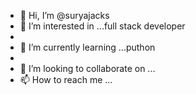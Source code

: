 - 👋 Hi, I’m @suryajacks
- 👀 I’m interested in ...full stack developer
- 
- 🌱 I’m currently learning ...puthon
- 
- 💞️ I’m looking to collaborate on ...
- 📫 How to reach me ...

<!---
suryajacks/suryajacks is a ✨ special ✨ repository because its `README.md` (this file) appears on your GitHub profile.
You can click the Preview link to take a look at your changes.
--->
